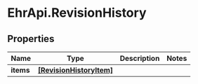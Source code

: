 # EhrApi.RevisionHistory

## Properties

Name | Type | Description | Notes
------------ | ------------- | ------------- | -------------
**items** | [**[RevisionHistoryItem]**](RevisionHistoryItem.md) |  | 


